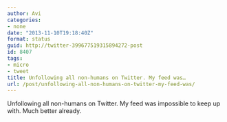 ```yaml
---
author: Avi
categories:
- none
date: "2013-11-10T19:18:40Z"
format: status
guid: http://twitter-399677519315894272-post
id: 8407
tags:
- micro
- tweet
title: Unfollowing all non-humans on Twitter. My feed was…
url: /post/unfollowing-all-non-humans-on-twitter-my-feed-was/
---
```

Unfollowing all non-humans on Twitter. My feed was impossible to keep up with. Much better already.